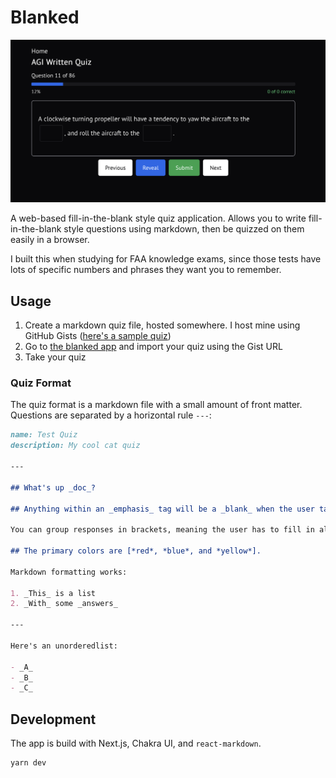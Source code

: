 # Blanked

![Screenshot](/img/question.png)

A web-based fill-in-the-blank style quiz application. Allows you to write fill-in-the-blank style questions using markdown, then be quizzed on them easily in a browser.

I built this when studying for FAA knowledge exams, since those tests have lots of specific numbers and phrases they want you to remember.

## Usage

1. Create a markdown quiz file, hosted somewhere. I host mine using GitHub Gists ([here's a sample quiz](https://gist.githubusercontent.com/eburlingame/a2db13e3e41834756cee8c77bcb885d3/raw/7db060f891994dfda021351794d5e1b86737fdfe/TestQuiz.md))
2. Go to [the blanked app](https://eburlingame.github.io/blanked) and import your quiz using the Gist URL
3. Take your quiz

### Quiz Format

The quiz format is a markdown file with a small amount of front matter. Questions are separated by a horizontal rule `---`:

```md
name: Test Quiz
description: My cool cat quiz

---

## What's up _doc_?

## Anything within an _emphasis_ tag will be a _blank_ when the user takes the quiz.

You can group responses in brackets, meaning the user has to fill in all elements of the group, but it can be in any order:

## The primary colors are [*red*, *blue*, and *yellow*].

Markdown formatting works:

1. _This_ is a list
2. _With_ some _answers_

---

Here's an unorderedlist:

- _A_
- _B_
- _C_
```

## Development

The app is build with Next.js, Chakra UI, and `react-markdown`.

```bash
yarn dev
```
